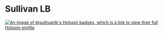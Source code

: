 # Sullivan LB
[![An image of @sullivanlb's Holopin badges, which is a link to view their full Holopin profile](https://holopin.me/sullivanlb)](https://holopin.io/@sullivanlb)
